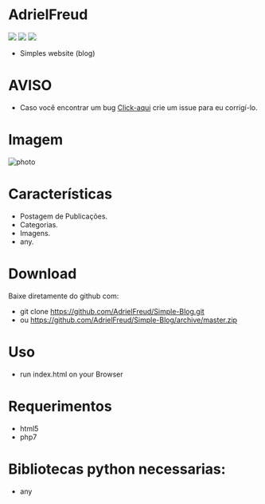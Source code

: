 # AdrielFreud

![](https://img.shields.io/badge/Simple-BLOG-v1.0-blue?style=flat&logo=appveyor)
![](https://img.shields.io/badge/plataforma-win32--win64--linux64--linux32-blue?style=flat&logo=appveyor)
![](https://img.shields.io/badge/Ferramentas-html5--php7-blue)

 - Simples website (blog)

# AVISO
- Caso você encontrar um bug [Click-aqui](https://github.com/AdrielFreud/Simple-Blog/issues/new) crie um issue para eu corrigí-lo.

# Imagem
![photo](https://i.imgur.com/)

# Características
  - Postagem de Publicações.
  - Categorias.
  - Imagens.
  - any.

 
# Download
Baixe diretamente do github com:
 - git clone https://github.com/AdrielFreud/Simple-Blog.git
 - ou https://github.com/AdrielFreud/Simple-Blog/archive/master.zip


# Uso
 - run index.html on your Browser
# Requerimentos
 - html5
 - php7

# Bibliotecas python necessarias:
  - any
